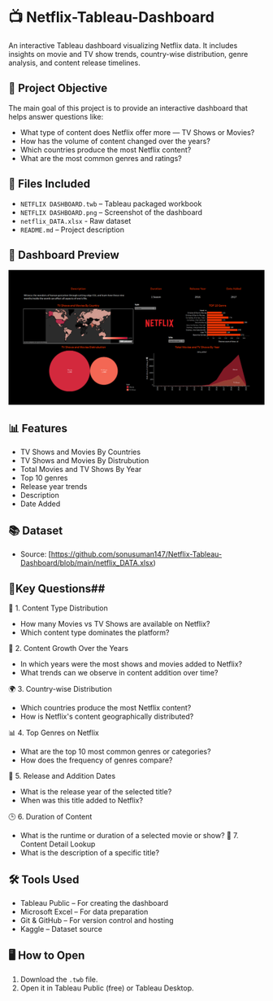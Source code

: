 # 📺 Netflix-Tableau-Dashboard
An interactive Tableau dashboard visualizing Netflix data. It includes insights on movie and TV show trends, country-wise distribution, genre analysis, and content release timelines.

## 📌 Project Objective
The main goal of this project is to provide an interactive dashboard that helps answer questions like:
- What type of content does Netflix offer more — TV Shows or Movies?
- How has the volume of content changed over the years?
- Which countries produce the most Netflix content?
- What are the most common genres and ratings?

## 📁 Files Included
- `NETFLIX DASHBOARD.twb` – Tableau packaged workbook
- `NETFLIX DASHBOARD.png` – Screenshot of the dashboard
- `netflix_DATA.xlsx` - Raw dataset
- `README.md` – Project description

## 📸 Dashboard Preview
![Dashboard](https://github.com/sonusuman147/Netflix-Tableau-Dashboard/blob/main/NETFLIX%20DASHBOARD.png)

## 📊 Features
- TV Shows and Movies By Countries
- TV Shows and Movies By Distrubution
- Total Movies and TV Shows By Year
- Top 10 genres
- Release year trends
- Description
- Date Added

## 📚 Dataset
- Source: [https://github.com/sonusuman147/Netflix-Tableau-Dashboard/blob/main/netflix_DATA.xlsx)

## 📌Key Questions##
🎥 1. Content Type Distribution
- How many Movies vs TV Shows are available on Netflix?
- Which content type dominates the platform?

📅 2. Content Growth Over the Years
- In which years were the most shows and movies added to Netflix?
- What trends can we observe in content addition over time?

🌍 3. Country-wise Distribution
- Which countries produce the most Netflix content?
- How is Netflix's content geographically distributed?

📊 4. Top Genres on Netflix
- What are the top 10 most common genres or categories?
- How does the frequency of genres compare?

📆 5. Release and Addition Dates
- What is the release year of the selected title?
- When was this title added to Netflix?

🕒 6. Duration of Content
- What is the runtime or duration of a selected movie or show?
🧾 7. Content Detail Lookup
- What is the description of a specific title?

## 🛠️ Tools Used
- Tableau Public – For creating the dashboard
- Microsoft Excel – For data preparation
- Git & GitHub – For version control and hosting
- Kaggle – Dataset source

## 🖥️  How to Open
1. Download the `.twb` file.
2. Open it in Tableau Public (free) or Tableau Desktop.
